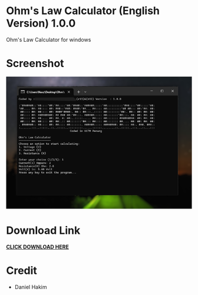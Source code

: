 # Ohm's Law Calculator (English Version) 1.0.0
Ohm's Law Calculator for windows

# Screenshot
<img src="screenshot.png">

# Download Link
<a href="https://hakimdaniel.github.io/ohmslaw/ohmsCalc.exe"><b>CLICK DOWNLOAD HERE</b></a>

# Credit
- Daniel Hakim
